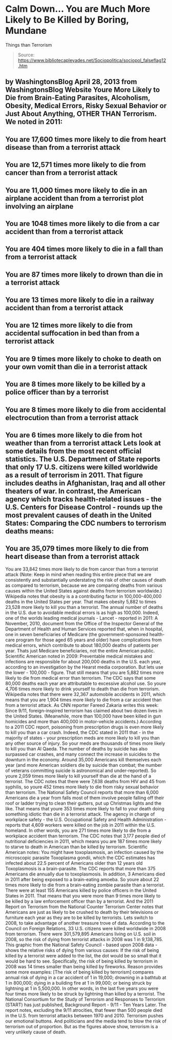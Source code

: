 # Calm Down... You are Much More Likely to Be Killed by Boring, Mundane 
Things than Terrorism

> Source: https://www.bibliotecapleyades.net/Sociopolitica/sociopol_falseflag12.htm

by WashingtonsBlog
April 28, 2013
from
WashingtonsBlog Website
Youre More
Likely to Die from Brain-Eating Parasites,
Alcoholism, Obesity, Medical Errors, Risky Sexual
Behavior or Just About Anything, OTHER THAN
Terrorism.
We
noted in 2011:
-
You are 17,600 times more likely to die
from heart disease than from a terrorist attack
-
You are 12,571 times more likely to die
from cancer than from a terrorist attack
-
You are 11,000 times more likely to die
in an airplane accident than from a terrorist plot involving an
airplane
-
You are 1048 times more likely to die
from a car accident than from a terrorist attack
-
You are 404 times more likely to die in
a fall than from a terrorist attack
-
You are 87 times more likely to drown
than die in a terrorist attack
-
You are 13 times more likely to die in a
railway accident than from a terrorist attack
-
You are 12 times more likely to die from
accidental suffocation in bed than from a terrorist attack
-
You are 9 times more likely to choke to
death on your own vomit than die in a terrorist attack
-
You are 8 times more likely to be killed
by a police officer than by a terrorist
-
You are 8 times more likely to die from
accidental electrocution than from a terrorist attack
-
You are 6 times more likely to die from
hot weather than from a terrorist attack
Lets look at some details from the most recent
official statistics.
The U.S. Department of State reports that only
17 U.S. citizens were killed worldwide as a
result of terrorism in 2011. That figure includes deaths in
Afghanistan, Iraq and all other theaters of war.
In contrast, the American agency which tracks
health-related issues - the U.S. Centers for Disease Control -
rounds up the most prevalent causes of death in the United States:
Comparing the CDC numbers to terrorism deaths
means:
-
You are 35,079
times more likely to die from heart disease than from a terrorist
attack
-
You are 33,842
times more likely to die from cancer than from a terrorist attack
(Note: Keep in mind when reading
this entire piece that we are consistently and substantially
understating the risk of other causes of death as compared to
terrorism, because we are comparing deaths from various causes within the
United States against deaths from terrorism worldwide.)
Wikipedia
notes that obesity is a a contributing factor in 100,000-400,000
deaths in the United States per year. That makes obesity
5,882 to times
23,528 more likely to kill you than a terrorist.
The annual number of deaths in the U.S. due to
avoidable medical errors is as high as
100,000.
Indeed, one of the worlds leading medical
journals - Lancet -
reported in 2011:
A November, 2010, document from the Office
of the Inspector General of the Department of Health and Human Services
reported that, when in hospital, one in seven beneficiaries of Medicare
(the government-sponsored health-care program for those aged 65 years
and older) have complications from medical errors, which contribute to
about 180,000 deaths of patients per year.
Thats just Medicare beneficiaries, not the
entire American public.
Scientific American
noted in 2009:
Preventable medical mistakes and infections
are responsible for about 200,000 deaths in the U.S.
each year, according to an investigation by the Hearst media
corporation.
But lets use the lower - 100,000 - figure. That
still means that you are
5,882 times more likely to die from medical error than terrorism.
The CDC says that some
80,000 deaths each year are attributable to excessive alcohol use. So
youre
4,706 times more likely to drink yourself to death than die
from terrorism.
Wikipedia notes that there were
32,367 automobile accidents in 2011, which means that you are 1,904
times more likely to die from a car accident than from a terrorist attack.
As CNN reporter Fareed Zakaria
writes this week:
Since 9/11, foreign-inspired terrorism has
claimed about two dozen lives in the United States. (Meanwhile,
more than 100,000 have been killed in gun homicides and more than
400,000 in motor-vehicle accidents.)
According to a 2011 CDC report,
poisoning from prescription drugs is even
more likely
to kill you than a car crash.
Indeed, the CDC stated in 2011 that - in the
majority of states -
your prescription meds are more likely to kill you than any other
source of injury. So your meds are thousands of times more
likely to kill you than Al Qaeda.
The number of deaths by suicide has
also surpassed car crashes, and many connect the increase in suicides
to the downturn in the economy. Around
35,000 Americans kill themselves each year (and more American soldiers
die by suicide than combat; the number of veterans committing suicide is
astronomical and
under-reported).
So youre
2,059 times more likely to kill yourself than die at the hand of a
terrorist.
The CDC notes that there were
7,638 deaths from HIV and
45 from syphilis, so youre
452 times more likely to die from risky sexual behavior than terrorism.
The National Safety Council reports that more
than
6,000 Americans die a year from falls
most of them involve people
falling off their roof or ladder trying to clean their gutters, put up
Christmas lights and the like. That means that youre
353 times more likely to fall to your death doing something idiotic than
die in a terrorist attack.
The agency in charge of workplace safety - the
U.S. Occupational Safety and Health Administration - reports that
4,609 workers were killed on the job in 2011 within the U.S. homeland.
In other words, you are
271 times more likely to die from a workplace accident than
terrorism.
The CDC notes that
3,177 people died of nutritional deficiencies in 2011, which means you
are
187 times more likely to starve to death in American than be killed by
terrorism.
Scientific American
notes:
You might have toxoplasmosis, an infection
caused by the microscopic parasite Toxoplasma gondii, which the CDC
estimates has infected about 22.5 percent of Americans
older than 12 years old
Toxoplasmosis is a brain-parasite. The CDC
reports that more than
375 Americans die annually due to toxoplasmosis.
In addition,
3 Americans died in 2011 after being exposed to a brain-eating amoeba.
So youre about
22 times more likely to die from a brain-eating zombie parasite than a
terrorist.
There were at least
155 Americans killed by police officers in the United States in 2011.
That means that you were more than
9 times more likely to be killed by a law enforcement
officer than by a terrorist.
And the 2011 Report on Terrorism from the
National Counter Terrorism Center notes that Americans are
just as likely to be crushed to death by their televisions or furniture
each year as they are to be killed by terrorists.
Lets switch to 2008, to take advantage of
another treasure trove of data.
According to the Council on Foreign Relations,
33 U.S. citizens were killed worldwide in 2008 from terrorism. There
were 301,579,895 Americans living on U.S. soil in 2008, so the risk of dying
from terrorist attacks in 2008 was 1 in
9,138,785.
This graphic from the
National Safety Council - based upon 2008 data - shows the relative
risks of dying from various causes:
If the risk of being killed by a terrorist were
added to the list, the dot would be so small that it would be hard to
see.
Specifically, the risk of being killed by
terrorism in 2008 was
14 times smaller than being killed by fireworks.
Reason provides some
more examples:
[The risk of being killed by terrorism]
compares annual risk of dying in a car accident of 1 in 19,000;
drowning in a bathtub at 1 in 800,000; dying in a
building fire at 1 in 99,000; or being struck by lightning
at 1 in 5,500,000.
In other words, in the last five years you
were four times more likely to be struck by lightning than killed by a
terrorist.
The National Consortium for the Study of
Terrorism and Responses to Terrorism (START) has just published,
Background Report - 9/11 - Ten Years Later.
The report notes, excluding the 9/11
atrocities, that fewer than 500 people died in the U.S. from terrorist
attacks between 1970 and 2010.
Terrorism pushes our emotional buttons. And
politicians and the media tend to blow the risk of terrorism out of
proportion.
But as the figures above show, terrorism is a
very unlikely cause of death.
